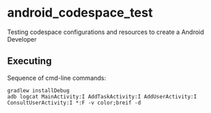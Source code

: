 # android_codespace_test
Testing codespace configurations and resources to create a Android Developer

## Executing
Sequence of cmd-line commands:
```shell
gradlew installDebug
adb logcat MainActivity:I AddTaskActivity:I AddUserActivity:I ConsultUserActivity:I *:F -v color;breif -d
```
